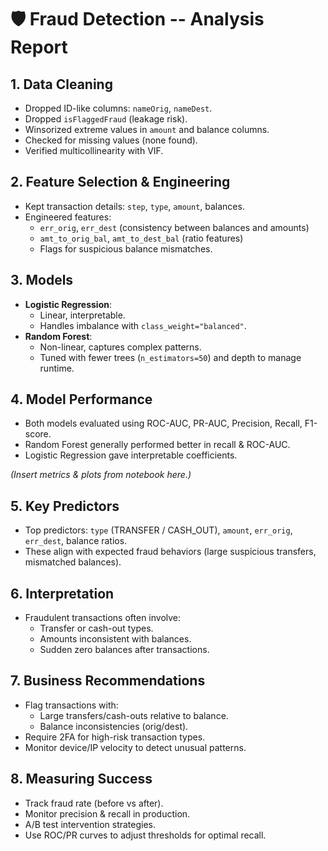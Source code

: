 # 🛡️ Fraud Detection -- Analysis Report

## 1. Data Cleaning

-   Dropped ID-like columns: `nameOrig`, `nameDest`.
-   Dropped `isFlaggedFraud` (leakage risk).
-   Winsorized extreme values in `amount` and balance columns.
-   Checked for missing values (none found).
-   Verified multicollinearity with VIF.

## 2. Feature Selection & Engineering

-   Kept transaction details: `step`, `type`, `amount`, balances.
-   Engineered features:
    -   `err_orig`, `err_dest` (consistency between balances and
        amounts)
    -   `amt_to_orig_bal`, `amt_to_dest_bal` (ratio features)
    -   Flags for suspicious balance mismatches.

## 3. Models

-   **Logistic Regression**:
    -   Linear, interpretable.
    -   Handles imbalance with `class_weight="balanced"`.
-   **Random Forest**:
    -   Non-linear, captures complex patterns.
    -   Tuned with fewer trees (`n_estimators=50`) and depth to manage
        runtime.

## 4. Model Performance

-   Both models evaluated using ROC-AUC, PR-AUC, Precision, Recall,
    F1-score.
-   Random Forest generally performed better in recall & ROC-AUC.
-   Logistic Regression gave interpretable coefficients.

*(Insert metrics & plots from notebook here.)*

## 5. Key Predictors

-   Top predictors: `type` (TRANSFER / CASH_OUT), `amount`, `err_orig`,
    `err_dest`, balance ratios.
-   These align with expected fraud behaviors (large suspicious
    transfers, mismatched balances).

## 6. Interpretation

-   Fraudulent transactions often involve:
    -   Transfer or cash-out types.
    -   Amounts inconsistent with balances.
    -   Sudden zero balances after transactions.

## 7. Business Recommendations

-   Flag transactions with:
    -   Large transfers/cash-outs relative to balance.
    -   Balance inconsistencies (orig/dest).
-   Require 2FA for high-risk transaction types.
-   Monitor device/IP velocity to detect unusual patterns.

## 8. Measuring Success

-   Track fraud rate (before vs after).
-   Monitor precision & recall in production.
-   A/B test intervention strategies.
-   Use ROC/PR curves to adjust thresholds for optimal recall.
